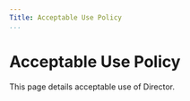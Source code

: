 ```yaml
---
Title: Acceptable Use Policy
...
```


# Acceptable Use Policy

This page details acceptable use of Director.
